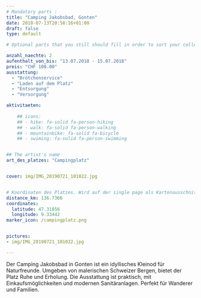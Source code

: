 ```yaml
---
# Mandatory parts :
title: "Camping Jakobsbad, Gonten"
date: 2018-07-13T20:58:16+01:00
draft: false
type: default

# Optional parts that you still should fill in order to sort your collection

anzahl_naechte: 2
aufenthalt_von_bis: "13.07.2018 - 15.07.2018"
preis: "CHF 100.00"
ausstattung:
  - "Brötchenservice"
  - "Laden auf dem Platz"
  - "Entsorgung"
  - "Versorgung"

aktivitaeten:
    
    ## icons:
    ## - hike: fa-solid fa-person-hiking
    ## - walk: fa-solid fa-person-walking
    ## - mountainbike: fa-solid fa-bicycle
    ## - swiming: fa-solid fa-person-swimming


## The artist's name
art_des_platzes: "Campingplatz"


cover: img/IMG_20190721_101022.jpg


# Koordinaten des Platzes. Wird auf der single page als Kartenausschnitt angezeigt
distance_km: 136.7366
coordinates:
  latitude: 47.31856
  longitude: 9.33442
marker_icon: /campingplatz.png


pictures: 
- img/IMG_20190721_101022.jpg

---
```

Der Camping Jakobsbad in Gonten ist ein idyllisches Kleinod für Naturfreunde. Umgeben von malerischen Schweizer Bergen, bietet der Platz Ruhe und Erholung. Die Ausstattung ist praktisch, mit Einkaufsmöglichkeiten und modernen Sanitäranlagen. Perfekt für Wanderer und Familien.